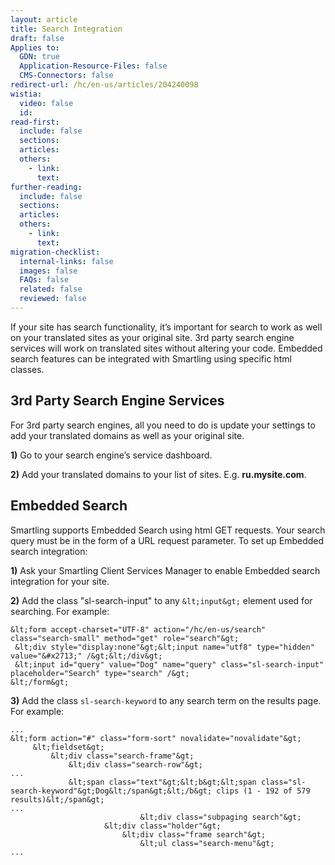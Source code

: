 ```yaml
---
layout: article
title: Search Integration
draft: false
Applies to:
  GDN: true
  Application-Resource-Files: false
  CMS-Connectors: false
redirect-url: /hc/en-us/articles/204240098
wistia:
  video: false
  id:
read-first:
  include: false
  sections:
  articles:
  others:
    - link:
      text:
further-reading:
  include: false
  sections:
  articles:
  others:
    - link:
      text:
migration-checklist:
  internal-links: false
  images: false
  FAQs: false
  related: false
  reviewed: false
---
```



If your site has search functionality, it’s important for search to work as well on your translated sites as your original site. 3rd party search engine services will work on translated sites without altering your code. Embedded search features can be integrated with Smartling using specific html classes.

## 3rd Party Search Engine Services

For 3rd party search engines, all you need to do is update your settings to add your translated domains as well as your original site.

**1)** Go to your search engine’s service dashboard.

**2)** Add your translated domains to your list of sites. E.g. **ru.mysite.com**.

## Embedded Search

Smartling supports Embedded Search using html GET requests. Your search query must be in the form of a URL request parameter. To set up Embedded search integration:

**1)** Ask your Smartling Client Services Manager to enable Embedded search integration for your site.

**2)** Add the class "sl-search-input" to any `&lt;input&gt;` element used for searching. For example:

~~~
&lt;form accept-charset="UTF-8" action="/hc/en-us/search" class="search-small" method="get" role="search"&gt;
 &lt;div style="display:none"&gt;&lt;input name="utf8" type="hidden" value="&#x2713;" /&gt;&lt;/div&gt;
 &lt;input id="query" value="Dog" name="query" class="sl-search-input" placeholder="Search" type="search" /&gt;
&lt;/form&gt;
~~~

**3)** Add the class `sl-search-keyword` to any search term on the results page. For example:

~~~
...
&lt;form action="#" class="form-sort" novalidate="novalidate"&gt;
     &lt;fieldset&gt;
         &lt;div class="search-frame"&gt;
             &lt;div class="search-row"&gt;
...
             &lt;span class="text"&gt;&lt;b&gt;&lt;span class="sl-search-keyword"&gt;Dog&lt;/span&gt;&lt;/b&gt; clips (1 - 192 of 579 results)&lt;/span&gt;
...
                             &lt;div class="subpaging search"&gt;
                     &lt;div class="holder"&gt;
                         &lt;div class="frame search"&gt;
                             &lt;ul class="search-menu"&gt;
...
~~~
